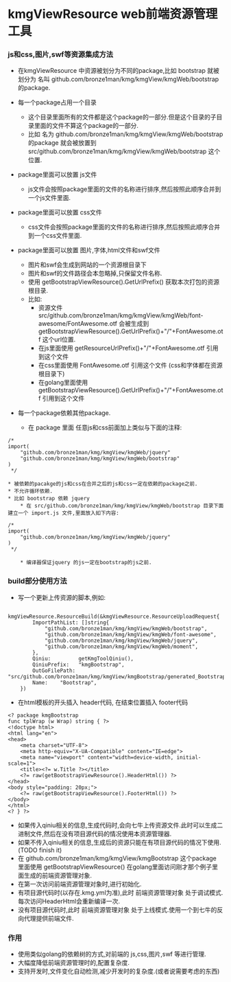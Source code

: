 kmgViewResource web前端资源管理工具
=====================================

### js和css,图片,swf等资源集成方法
* 在kmgViewResource 中资源被划分为不同的package,比如 bootstrap 就被划分为 名叫 github.com/bronze1man/kmg/kmgView/kmgWeb/bootstrap 的package.
* 每一个package占用一个目录
    * 这个目录里面所有的文件都是这个package的一部分.但是这个目录的子目录里面的文件不算这个package的一部分.
    * 比如 名为 github.com/bronze1man/kmg/kmgView/kmgWeb/bootstrap 的package 就会被放置到 src/github.com/bronze1man/kmg/kmgView/kmgWeb/bootstrap 这个位置.
* package里面可以放置 js文件
    * js文件会按照package里面的文件的名称进行排序,然后按照此顺序合并到一个js文件里面.
* package里面可以放置 css文件
    * css文件会按照package里面的文件的名称进行排序,然后按照此顺序合并到一个css文件里面.
* package里面可以放置 图片,字体,html文件和swf文件
    * 图片和swf会生成到网站的一个资源根目录下
    * 图片和swf的文件路径会本忽略掉,只保留文件名称.
    * 使用 getBootstrapViewResource().GetUrlPrefix() 获取本次打包的资源根目录.
    * 比如:
        * 资源文件 src/github.com/bronze1man/kmg/kmgView/kmgWeb/font-awesome/FontAwesome.otf 会被生成到
        getBootstrapViewResource().GetUrlPrefix()+"/"+FontAwesome.otf 这个url位置.
        * 在js里面使用 getResourceUrlPrefix()+"/"+FontAwesome.otf 引用到这个文件
        * 在css里面使用 FontAwesome.otf 引用这个文件 (css和字体都在资源根目录下)
        * 在golang里面使用 getBootstrapViewResource().GetUrlPrefix()+"/"+FontAwesome.otf 引用到这个文件

* 每一个package依赖其他package.
    * 在 package 里面 任意js和css前面加上类似与下面的注释:
```
/*
import(
    "github.com/bronze1man/kmg/kmgView/kmgWeb/jquery"
    "github.com/bronze1man/kmg/kmgView/kmgWeb/bootstrap"
)
 */
```
    * 被依赖的pacakge的js和css在合并之后的js和css一定在依赖的package之前.
    * 不允许循环依赖.
    * 比如 bootstrap 依赖 jquery
        * 在 src/github.com/bronze1man/kmg/kmgView/kmgWeb/bootstrap 目录下面建立一个 import.js 文件,里面放入如下内容:
```
/*
import(
    "github.com/bronze1man/kmg/kmgView/kmgWeb/jquery"
)
 */
```
        * 编译器保证jquery 的js一定在bootstrap的js之前.


### build部分使用方法
* 写一个更新上传资源的脚本,例如:
```
	kmgViewResource.ResourceBuild(&kmgViewResource.ResourceUploadRequest{
		ImportPathList: []string{
			"github.com/bronze1man/kmg/kmgView/kmgWeb/bootstrap",
			"github.com/bronze1man/kmg/kmgView/kmgWeb/font-awesome",
			"github.com/bronze1man/kmg/kmgView/kmgWeb/jquery",
			"github.com/bronze1man/kmg/kmgView/kmgWeb/moment",
		},
		Qiniu:         getKmgToolQiniu(),
		QiniuPrefix:   "kmgBootstrap",
		OutGoFilePath: "src/github.com/bronze1man/kmg/kmgView/kmgBootstrap/generated_BootstrapResource.go",
		Name:    "Bootstrap",
	})
```

* 在html模板的开头插入 header代码, 在结束位置插入 footer代码
```
<? package kmgBootstrap
func tplWrap (w Wrap) string { ?>
<!doctype html>
<html lang="en">
<head>
    <meta charset="UTF-8">
    <meta http-equiv="X-UA-Compatible" content="IE=edge">
    <meta name="viewport" content="width=device-width, initial-scale=1">
    <title><?= w.Title ?></title>
    <?= raw(getBootstrapViewResource().HeaderHtml()) ?>
</head>
<body style="padding: 20px;">
    <?= raw(getBootstrapViewResource().FooterHtml()) ?>
</body>
</html>
<? } ?>
```
* 如果传入qiniu相关的信息,生成代码时,会向七牛上传资源文件.此时可以生成二进制文件,然后在没有项目源代码的情况使用本资源管理器.
* 如果不传入qiniu相关的信息,生成后的资源只能在有项目源代码的情况下使用. (TODO finish it)
* 在 github.com/bronze1man/kmg/kmgView/kmgBootstrap 这个package 里面使用 getBootstrapViewResource() 在golang里面访问刚才那个例子里面生成的前端资源管理对象.
* 在第一次访问前端资源管理对象时,进行初始化.
* 有项目源代码时(以存在.kmg.yml为准),此时 前端资源管理对象 处于调试模式.每次访问HeaderHtml会重新编译一次.
* 没有项目源代码时,此时 前端资源管理对象 处于上线模式.使用一个到七牛的反向代理提供前端文件.

### 作用
* 使用类似golang的依赖树的方式,对前端的 js,css,图片,swf 等进行管理.
* 大幅度降低前端资源管理时的,配置复杂度.
* 支持开发时,文件变化自动检测,减少开发时的复杂度.(或者说需要考虑的东西)